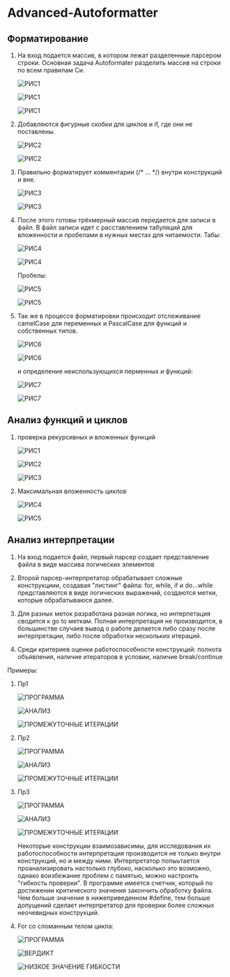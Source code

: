 # Advanced-Autoformatter

## Форматирование
1) На вход подается массив, в котором лежат разделенные парсером строки.
   Основная задача Autoformater разделить массив на строки по всем правилам Си.
   
   ![РИС1](images/pic1.png)
   
   ![РИС1](images/pic12.png)
   
   ![РИС1](images/pic13.png)
   
2) Добавляются фигурные скобки для циклов и if, где они не поставлены.
   
   ![РИС2](images/pic2.png)
   
   ![РИС2](images/pic22.png)
   
3) Правильно форматирует комментарии (/* ... */) внутри конструкций и вне.  
   
   ![РИС3](images/pic3.png)

   ![РИС3](images/pic32.png)
   
4) После этого готовы трёхмерный массив передается для записи в файл.
   В файл записи идет с расставлением табуляций для вложенности и пробелами в нужных местах для читаемости.
   Табы:
   
   ![РИС4](images/pic4.png)

   ![РИС4](images/pic42.png)
   
   Пробелы:
   
   ![РИС5](images/pic5.png)

   ![РИС5](images/pic52.png)

5) Так же в процессе форматировки происходит отслеживание camelCase для переменных и PascalCase для функций и собственных типов.
   
   ![РИС6](images/pic6.png) 

   ![РИС6](images/pic62.png)
   
   и определение неиспользующихся перменных и функций:
   
   ![РИС7](images/pic7.png)

   ![РИС7](images/pic72.png)

## Анализ функций и циклов

1) проверка рекурсивных и вложенных функций
   
   ![РИС1](images/example.c0.png)

   ![РИС2](images/header.h0.png)

   ![РИС3](images/functions_output.png)

2) Максимальная вложенность циклов 

   ![РИС4](images/example.c1.png)
   
   ![РИС5](images/functions_output1.png)

## Анализ интерпретации

1) На вход подается файл, первый парсер создает представление файла в виде массива логических элементов
2) Второй парсер-интерпретатор обрабатывает сложные конструкциии, создавая "листинг" файла:
   for, while, if и do...while представляются в виде логических выражений, создаются метки, которые обрабатываюся далее.
   
   
3) Для разных меток разработана разная логика, но интерпетация сводится к go to меткам. Полная интерпретация не 
   производится, в большинстве случаев вывод о работе делается либо сразу после интерпретации, либо после обработки нескольких итераций.
   
4) Среди критериев оценки работоспособности конструкций: полнота объявления, наличие итераторов в условии, наличие break/continue

Примеры:

1) Пр1
   
   ![ПРОГРАММА](images/000.jpg)
   
   ![АНАЛИЗ](images/001.jpg)
   
   ![ПРОМЕЖУТОЧНЫЕ ИТЕРАЦИИ](images/002.jpg)

2) Пр2

   ![ПРОГРАММА](images/100.jpg)
   
   ![АНАЛИЗ](images/101.jpg)
   
   ![ПРОМЕЖУТОЧНЫЕ ИТЕРАЦИИ](images/102.jpg)

3) Пр3

   ![ПРОГРАММА](images/200.jpg)
   
   ![АНАЛИЗ](images/201.jpg)
   
   ![ПРОМЕЖУТОЧНЫЕ ИТЕРАЦИИ](images/202.jpg)

   Некоторые конструкции взаимозависимы, для исследования их работоспособности интерпретация производится не только внутри конструкций, но  и между ними.
   Интерпретатор попыьтается проанализировать настолько глубоко, насколько это возможно, однако воизбежание проблем с памятью, можно настроить "гибкость проверки".
   В программе имеется счетчик, который по достижении критического значения закончить обработку файла. Чем больше значение в нижеприведенном #define, тем больше допущений сделает интерпретатор для проверки более сложных неочевидных конструкций. 
   
4) For со сломанным телом цикла:
   
   ![ПРОГРАММА](images/uneven_example.PNG)
   
   ![ВЕРДИКТ](images/broken_report.PNG)
   
   ![НИЗКОЕ ЗНАЧЕНИЕ ГИБКОСТИ](images/exe_def.PNG)
